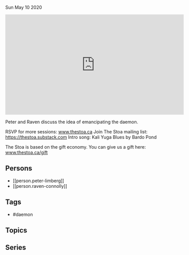 



Sun May 10 2020

<iframe width="560" height="315" src="https://www.youtube.com/embed/wqKkmNA_oiU" title="Emancipate the Daemon w/ Peter Limberg and Raven Connolly" frameborder="0" allow="accelerometer; autoplay; clipboard-write; encrypted-media; gyroscope; picture-in-picture" allowfullscreen ></iframe>

Peter and Raven discuss the idea of emancipating the daemon. 

RSVP for more sessions: www.thestoa.ca
Join The Stoa mailing list: https://thestoa.substack.com
Intro song: Kali Yuga Blues by Bardo Pond

The Stoa is based on the gift economy. You can give us a gift here: www.thestoa.ca/gift

## Persons

- [[person.peter-limberg]]
- [[person.raven-connolly]]

## Tags

- #daemon

## Topics



## Series



